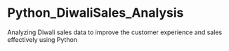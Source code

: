 # Python_DiwaliSales_Analysis

Analyzing Diwali sales data to improve the customer experience and sales effectively using Python

